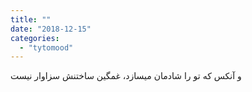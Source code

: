```yaml
---
title: ""
date: "2018-12-15"
categories: 
  - "tytomood"
---
```


و آنکس که تو را شادمان میسازد، غمگین ساختنش سزاوار نیست
